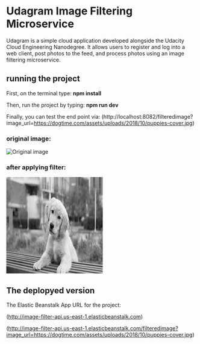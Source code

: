 # Udagram Image Filtering Microservice

Udagram is a simple cloud application developed alongside the Udacity Cloud Engineering Nanodegree. It allows users to register and log into a web client, post photos to the feed, and process photos using an image filtering microservice.

## running the project
First, on the terminal type:
**npm install**

Then, run the project by typing:
**npm run dev**

Finally, you can test the end point via: (http://localhost:8082/filteredimage?image_url=https://dogtime.com/assets/uploads/2018/10/puppies-cover.jpg)
### original image:
![Original image](https://dogtime.com/assets/uploads/2018/10/puppies-cover.jpg)
### after applying filter:
![The filtered image](https://github.com/absaGH/udacity-project-image-filter-starter-code/blob/dev/deployment_screenshots/filteredimage.jpeg?raw=true)

## The deplopyed version

The Elastic Beanstalk App URL for the project:

(http://image-filter-api.us-east-1.elasticbeanstalk.com)

(http://image-filter-api.us-east-1.elasticbeanstalk.com/filteredimage?image_url=https://dogtime.com/assets/uploads/2018/10/puppies-cover.jpg)
